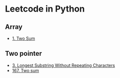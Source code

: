 # Leetcode in Python

## Array

- [1. Two Sum](/leetcode/x0001/readme.md)

## Two pointer

- [3. Longest Substring Without Repeating Characters](leetcode/x0003/readme.md)
- [167. Two sum](leetcode/x0167/code/eadme.md)